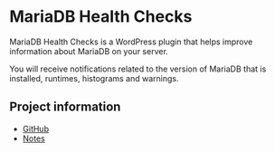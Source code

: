 # MariaDB Health Checks

MariaDB Health Checks is a WordPress plugin that helps improve information about MariaDB on your server.

You will receive notifications related to the version of MariaDB that is installed, runtimes, histograms and warnings.

## Project information

- [GitHub](https://docs.google.com/document/d/1DWA7JMp-wxjQSNwd7IfDEq-Stc76VbK6kAexjQ6Tyvw/edit#heading=h.s53opt301s6m)
- [Notes](https://docs.google.com/document/d/1DWA7JMp-wxjQSNwd7IfDEq-Stc76VbK6kAexjQ6Tyvw/)
